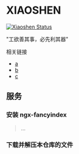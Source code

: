 # XIAOSHEN

[![Xiaoshen Status](https://travis-ci.org/ganlvtech/down_52pojie_cn.svg?branch=master)](#)

"工欲善其事，必先利其器"

相关链接

* [a](#)
* [b](#)
* [c](#)

## 服务

### 安装 ngx-fancyindex

> ...




### 下载并解压本仓库的文件


